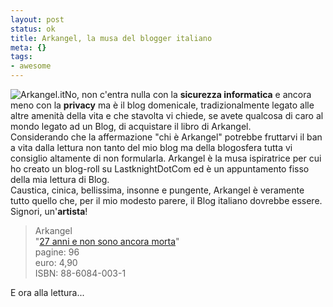 ```yaml
--- 
layout: post
status: ok
title: Arkangel, la musa del blogger italiano
meta: {}
tags: 
- awesome
---
```

![Arkangel.it](http://fast.mgpf.it/20060924_Arkangel.jpg)No, non c'entra nulla con la **sicurezza informatica** e ancora meno con la **privacy** ma è il blog domenicale, tradizionalmente legato alle altre amenità della vita e che stavolta vi chiede, se avete qualcosa di caro al mondo legato ad un Blog, di acquistare il libro di Arkangel.  
Considerando che la affermazione "chi è Arkangel" potrebbe fruttarvi il ban a vita dalla lettura non tanto del mio blog ma della blogosfera tutta vi consiglio altamente di non formularla. Arkangel è la musa ispiratrice per cui ho creato un blog-roll su LastknightDotCom ed è un appuntamento fisso della mia lettura di Blog.  
Caustica, cinica, bellissima, insonne e pungente, Arkangel è veramente tutto quello che, per il mio modesto parere, il Blog italiano dovrebbe essere. Signori, un'**artista**!

> Arkangel  
> "[27 anni e non sono ancora morta](http://www.scrittomisto.it/20060301/arkangel/)"  
> pagine: 96  
> euro: 4,90  
> ISBN: 88-6084-003-1  

E ora alla lettura... 
